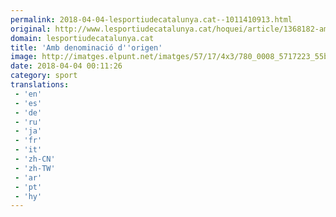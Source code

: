 ```yaml
---
permalink: 2018-04-04-lesportiudecatalunya.cat--1011410913.html
original: http://www.lesportiudecatalunya.cat/hoquei/article/1368182-amb-denominacio-d-origen.html
domain: lesportiudecatalunya.cat
title: 'Amb denominació d''origen'
image: http://imatges.elpunt.net/imatges/57/17/4x3/780_0008_5717223_55b32414ca0ff74e83018892ce3ec801.jpg
date: 2018-04-04 00:11:26
category: sport
translations: 
 - 'en'
 - 'es'
 - 'de'
 - 'ru'
 - 'ja'
 - 'fr'
 - 'it'
 - 'zh-CN'
 - 'zh-TW'
 - 'ar'
 - 'pt'
 - 'hy'
---
```


